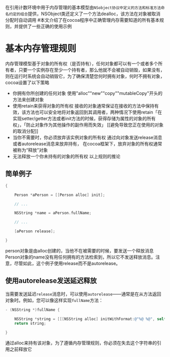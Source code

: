 在引用计数环境中用于内存管理的基本模型由`NSobject协议中定义的方法和标准方法命名约定的组合`提供，NSObject类还定义了一个方法dealloc，该方法在对象被取消分配时自动调用
#本文介绍了在cocoa程序中正确管理内存需要知道的所有基本规则，并提供了一些正确的使用示例
# 基本内存管理规则
内存管理模型基于对象的所有权（是否持有），任何对象都可以有一个或者多个所有者，只要一个实例存在至少一个持有者，那么他就不会被自动销毁，如果没有，则在运行时系统会自动销毁它，为了确保清楚您何时拥有对象，何时不拥有对象，cocoa设置了以下策略
- 你拥有你所创建的任何对象
	使用"alloc""new""copy""mutableCopy"开头的方法来创建对象
- 使用retain来获得对象的所有权
	接收的对象通常保证在接收的方法中保持有效，该方法也可以安全地将对象返回到其调用者，两种情况下使用retain「在实现setter/getter方法或者init方法的时候，获得存储为属性的对象的所有权」，「防止对象作为其他操作的副作用而失效」
	[[避免导致您正在使用的对象的取消分配]]
- 当你不需要时，你必须放弃该实例对象的所有权
	通过向对象发送release消息或者autorelease消息来放弃持有， 在cocoa框架下，放弃对象的所有权通常被称为“释放”对象
- 无法释放一个你未持有的对象的所有权
	以上规则的推论
## 简单例子
```objective-c
{

    Person *aPerson = [[Person alloc] init];

    // ...

    NSString *name = aPerson.fullName;

    // ...

    [aPerson release];

}
```

person对象是由alloc创建的，当他不在被需要的时候，要发送一个释放消息
Person对象的name没有用任何拥有的方法检索到，所以它不发送释放消息。注意，尽管如此，这个例子使用release而不是autorelease。
## 使用autorelease发送延迟释放
当需要发送延迟`release`消息时，可以使用`autorelease`——通常是在从方法返回对象时。例如，您可以像这样实现`fullName`方法：
```objective-c
- (NSString *)fullName {

    NSString *string = [[[NSString alloc] initWithFormat:@"%@ %@", self.firstName, self.lastName] autorelease];
    return string;

}
```
通过alloc来持有该对象，为了遵循内存管理规则，你必须在失去这个字符串的引用之前释放它